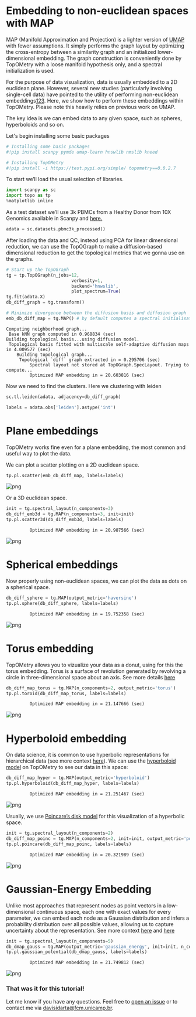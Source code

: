 # Embedding to non-euclidean spaces with MAP

MAP (Manifold Approximation and Projection) is a lighter version of [UMAP]() with fewer assumptions. It simply performs the graph layout by optimizing the cross-entropy between a similarity graph and an initialized lower-dimensional embedding. The graph construction is conveniently done by TopOMetry with a loose manifold hypothesis only, and a spectral initialization is used.

For the purpose of data visualization, data is usually embedded to a 2D euclidean plane. However, several new studies (particularly involving single-cell data) have pointed to the utility of performing non-euclidean embeddings[1]()[2]()[3](). Here, we show how to perform these embeddings within TopOMetry. Please note this heavily relies on previous work on UMAP.

The key idea is we can embed data to any given space, such as spheres, hyperboloids and so on.


Let's begin installing some basic packages


```python
# Installing some basic packages
#!pip install scanpy pymde umap-learn hnswlib nmslib kneed
```


```python
# Installing TopOMetry
#!pip install -i https://test.pypi.org/simple/ topometry==0.0.2.7
```

To start we’ll load the usual selection of libraries.


```python
import scanpy as sc
import topo as tp
%matplotlib inline
```

As a test dataset we’ll use 3k PBMCs from a Healthy Donor from 10X Genomics available in Scanpy and [here.](https://support.10xgenomics.com/single-cell-gene-expression/datasets/1.1.0/pbmc3k)


```python
adata = sc.datasets.pbmc3k_processed()
```

After loading the data and QC, instead using PCA for linear dimensional reduction, we can use the TopOGraph to make a diffusion-based dimensional reduction to get the topological metrics that we gonna use on the graphs. 


```python
# Start up the TopOGraph
tg = tp.TopOGraph(n_jobs=12, 
                         verbosity=1,
                         backend='hnwslib',
                         plot_spectrum=True)
tg.fit(adata.X)
db_diff_graph = tg.transform()

# Minimize divergence between the diffusion basis and diffusion graph
emb_db_diff_map = tg.MAP() # by default computes a spectral initialisation
```

    Computing neighborhood graph...
     Base kNN graph computed in 0.968834 (sec)
    Building topological basis...using diffusion model.
     Topological basis fitted with multiscale self-adaptive diffusion maps in 4.009577 (sec)
        Building topological graph...
         Topological `diff` graph extracted in = 0.295706 (sec)
             Spectral layout not stored at TopOGraph.SpecLayout. Trying to compute...
             Optimized MAP embedding in = 20.603816 (sec)


Now we need to find the clusters. Here we clustering with leiden


```python
sc.tl.leiden(adata, adjacency=db_diff_graph)
```


```python
labels = adata.obs['leiden'].astype('int')
```

# Plane embeddings
TopOMetry works fine even for a plane embedding, the most common and useful way to plot the data.  

We can plot a scatter plotting on a 2D euclidean space.


```python
tp.pl.scatter(emb_db_diff_map, labels=labels)
```


    
![png](Non_euclidean_tutorial_files/Non_euclidean_tutorial_14_0.png)
    


Or a 3D euclidean space.


```python
init = tg.spectral_layout(n_components=3)
db_diff_emb3d = tg.MAP(n_components=3, init=init)
tp.pl.scatter3d(db_diff_emb3d, labels=labels)
```

             Optimized MAP embedding in = 20.987566 (sec)



    
![png](Non_euclidean_tutorial_files/Non_euclidean_tutorial_16_1.png)
    


# Spherical embeddings


Now properly using non-euclidean spaces, we can plot the data as dots on a spherical space.


```python
db_diff_sphere = tg.MAP(output_metric='haversine')
tp.pl.sphere(db_diff_sphere, labels=labels)
```

             Optimized MAP embedding in = 19.752358 (sec)



    
![png](Non_euclidean_tutorial_files/Non_euclidean_tutorial_19_1.png)
    


# Torus embedding

TopOMetry allows you to vizualize your data as a donut, using for this the torus embedding. Torus is a surface of revolution generated by revolving a circle in three-dimensional space about an axis. See more details [here](https://en.wikipedia.org/wiki/Torus)


```python
db_diff_map_torus = tg.MAP(n_components=2, output_metric='torus')
tp.pl.toroid(db_diff_map_torus, labels=labels)
```

             Optimized MAP embedding in = 21.147666 (sec)



    
![png](Non_euclidean_tutorial_files/Non_euclidean_tutorial_22_1.png)
    


# Hyperboloid embedding


On data science, it is common to use hyperbolic representations for hierarchical data (see more context [here](https://www.ncbi.nlm.nih.gov/pmc/articles/PMC6534139/)). We can use the [hyperboloid model](https://en.wikipedia.org/wiki/Hyperboloid_model) on TopOMetry to see our data in this space:


```python
db_diff_map_hyper = tg.MAP(output_metric='hyperboloid')
tp.pl.hyperboloid(db_diff_map_hyper, labels=labels)
```

             Optimized MAP embedding in = 21.251467 (sec)



    
![png](Non_euclidean_tutorial_files/Non_euclidean_tutorial_25_1.png)
    


Usually, we use [Poincare’s disk model](https://en.wikipedia.org/wiki/Poincar%C3%A9_disk_model) for this visualization of a hyperbolic space.


```python
init = tg.spectral_layout(n_components=2)
db_diff_map_poinc = tg.MAP(n_components=2, init=init, output_metric='poincare')
tp.pl.poincare(db_diff_map_poinc, labels=labels)
```

             Optimized MAP embedding in = 20.321989 (sec)



    
![png](Non_euclidean_tutorial_files/Non_euclidean_tutorial_27_1.png)
    


# Gaussian-Energy Embedding

Unlike most approaches that represent nodes as point vectors in a low-dimensional continuous space, each one with exact values for every parameter, we can embed each node as a Gaussian distribution and infers a probability distribution over all possible values, allowing us to capture uncertainty about the representation. See more context [here](https://doi.org/10.1371/journal.pcbi.1008186) and [here](https://arxiv.org/abs/1707.03815v4)


```python
init = tg.spectral_layout(n_components=5)
db_dmap_gauss = tg.MAP(output_metric='gaussian_energy', init=init, n_components=5)
tp.pl.gaussian_potential(db_dmap_gauss, labels=labels)
```

             Optimized MAP embedding in = 21.749812 (sec)



    
![png](Non_euclidean_tutorial_files/Non_euclidean_tutorial_30_1.png)
    


### That was it for this tutorial!

Let me know if you have any questions. Feel free to [open an issue](https://github.com/davisidarta/topometry/issues) or to contact me via davisidarta@fcm.unicamp.br.
